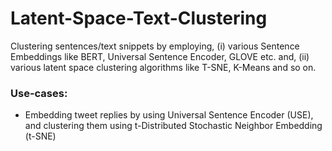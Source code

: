 # Latent-Space-Text-Clustering


Clustering sentences/text snippets by employing, (i) various Sentence Embeddings like BERT, Universal Sentence Encoder, GLOVE etc. and, (ii) various latent space clustering algorithms like T-SNE, K-Means and so on.

### Use-cases:

- Embedding tweet replies by using Universal Sentence Encoder (USE), and clustering them using t-Distributed Stochastic Neighbor Embedding (t-SNE)

